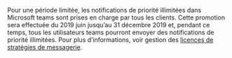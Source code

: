 Pour une période limitée, les notifications de priorité illimitées dans Microsoft teams sont prises en charge par tous les clients. Cette promotion sera effectuée du 2019 juin jusqu’au 31 décembre 2019 et, pendant ce temps, tous les utilisateurs teams pourront envoyer des notifications de priorité illimitées. Pour plus d’informations, voir gestion des [licences de stratégies de messagerie](../teams-add-on-licensing/pri-message.md). 